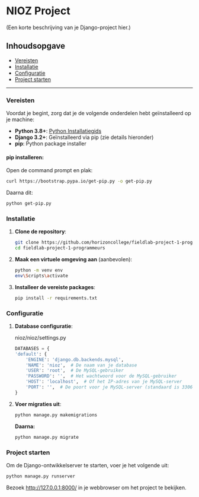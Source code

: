 # NIOZ Project

(Een korte beschrijving van je Django-project hier.)

## Inhoudsopgave
- [Vereisten](#vereisten)
- [Installatie](#installatie)
- [Configuratie](#configuratie)
- [Project starten](#project-starten)
---

### Vereisten

Voordat je begint, zorg dat je de volgende onderdelen hebt geïnstalleerd op je machine:

- **Python 3.8+**: [Python Installatiegids](https://www.python.org/downloads/)
- **Django 3.2+**: Geïnstalleerd via pip (zie details hieronder)
- **pip**: Python package installer


#### pip installeren:

Open de command prompt en plak:
```bash
curl https://bootstrap.pypa.io/get-pip.py -o get-pip.py
```
Daarna dit:
```bash
python get-pip.py
```

### Installatie

1. **Clone de repository**:
    ```bash
    git clone https://github.com/horizoncollege/fieldlab-project-1-programmeurs
    cd fieldlab-project-1-programmeurs
    ```

2. **Maak een virtuele omgeving aan** (aanbevolen):
    ```bash
    python -m venv env
    env\Scripts\activate
    ```

3. **Installeer de vereiste packages**:
    ```bash
    pip install -r requirements.txt
    ```

### Configuratie

1. **Database configuratie**:

    nioz/nioz/settings.py
    ```python
    DATABASES = {
    'default': {
        'ENGINE': 'django.db.backends.mysql',
        'NAME': 'nioz',  # De naam van je database
        'USER': 'root',  # De MySQL-gebruiker
        'PASSWORD': '',  # Het wachtwoord voor de MySQL-gebruiker
        'HOST': 'localhost',  # Of het IP-adres van je MySQL-server
        'PORT': '',  # De poort voor je MySQL-server (standaard is 3306)
    }
    ```

2. **Voer migraties uit**:
    ```bash
    python manage.py makemigrations
    ```
    **Daarna:**
    ```bash
    python manage.py migrate
    ```

### Project starten

Om de Django-ontwikkelserver te starten, voer je het volgende uit:
```bash
python manage.py runserver
```

Bezoek http://127.0.0.1:8000/ in je webbrowser om het project te bekijken.
